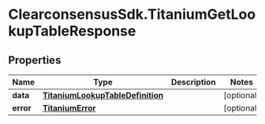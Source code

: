 # ClearconsensusSdk.TitaniumGetLookupTableResponse

## Properties

Name | Type | Description | Notes
------------ | ------------- | ------------- | -------------
**data** | [**TitaniumLookupTableDefinition**](TitaniumLookupTableDefinition.md) |  | [optional] 
**error** | [**TitaniumError**](TitaniumError.md) |  | [optional] 


